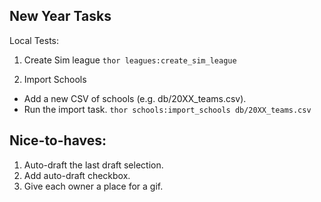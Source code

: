 ## New Year Tasks

Local Tests:
1. Create Sim league
`thor leagues:create_sim_league`

2. Import Schools
- Add a new CSV of schools (e.g. db/20XX_teams.csv).
- Run the import task.
`thor schools:import_schools db/20XX_teams.csv`

## Nice-to-haves:

1. Auto-draft the last draft selection.
2. Add auto-draft checkbox.
3. Give each owner a place for a gif.
